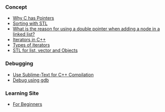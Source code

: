 ### Concept

- [Why C has Pointers](http://duramecho.com/ComputerInformation/WhyCPointers.html)
- [Sorting with STL](http://www.dreamincode.net/forums/topic/319433-stl-algorithms-tutorial-1-using-sort/)
- [What is the reason for using a double pointer when adding a node in a linked list?
](https://stackoverflow.com/questions/7271647/what-is-the-reason-for-using-a-double-pointer-when-adding-a-node-in-a-linked-lis)
- [Iterators in C++](https://www.cs.northwestern.edu/~riesbeck/programming/c++/stl-iterator-define.html)
- [Types of iterators](https://www.cs.northwestern.edu/~riesbeck/programming/c++/stl-iterators.html)
- [STL for list, vector and Objects](http://www.yolinux.com/TUTORIALS/LinuxTutorialC++STL.html#LIST)

### Debugging

- [Use Sublime-Text for C++ Compilation](http://ketangupta.in/blog/competitive/sublimetext/2016/06/28/sublime-text-competitive-programming/)
- [Debug using gdb](https://cs.baylor.edu/~donahoo/tools/gdb/tutorial.html)

### Learning Site

- [For Beginners](https://www.codesdope.com/practice/)
